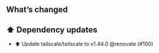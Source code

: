 ## What’s changed
## ⬆️ Dependency updates

- ⬆️ Update tailscale/tailscale to v1.44.0 @renovate (#100)
